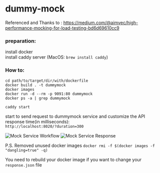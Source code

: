 # dummy-mock
Referenced and Thanks to : https://medium.com/@aimvec/high-performance-mocking-for-load-testing-bd6d69610cc9

### preparation:
install docker  
install caddy server (MacOS: `brew install caddy`)

### How to: 
`cd path/to/target/dir/with/dockerfile`  
`docker build . -t dummymock`  
`docker images`  
`docker run -d --rm -p 9091:80 dummymock`  
`docker ps -a | grep dummymock`  

`caddy start`  

start to send request to dummymock service and customize the API response time(in milliseconds):  
`http://localhost:8020/?duration=300`


![Mock Service Workflow](dummymock.png)
![Mock Service Response](response.png)

P.S. 
Removed unused docker images
`docker rmi -f $(docker images -f "dangling=true" -q)`

You need to rebuild your docker image if you want to change your `response.json` file
